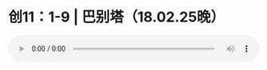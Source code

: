 # 创11：1-9 | 巴别塔（18.02.25晚）

<audio style="width: 100%;" preload="false" controls controlslist="nodownload"><source src="//cdn.wechat.edu.pl/audio/mp3/old/22717.mp3" type="audio/mpeg">Your browser does not support the audio element.</audio>


